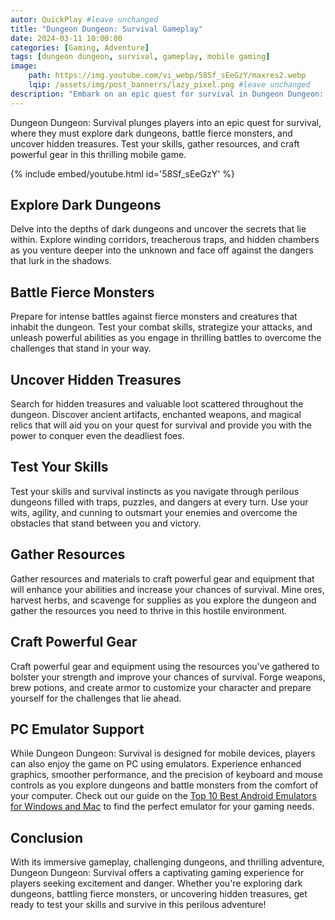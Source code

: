 ```yaml
---
autor: QuickPlay #leave unchanged
title: "Dungeon Dungeon: Survival Gameplay"
date: 2024-03-11 10:00:00
categories: [Gaming, Adventure]
tags: [dungeon dungeon, survival, gameplay, mobile gaming]
image: 
    path: https://img.youtube.com/vi_webp/58Sf_sEeGzY/maxres2.webp 
    lqip: /assets/img/post_bannerrs/lazy_pixel.png #leave unchanged
description: "Embark on an epic quest for survival in Dungeon Dungeon: Survival, a thrilling mobile game that challenges players to explore dark dungeons, battle fierce monsters, and uncover hidden treasures. Test your skills, gather resources, and craft powerful gear as you strive to conquer the depths of the dungeon and emerge victorious. Discover its immersive gameplay, challenging dungeons, and how to survive in this perilous adventure."
---
```


Dungeon Dungeon: Survival plunges players into an epic quest for survival, where they must explore dark dungeons, battle fierce monsters, and uncover hidden treasures. Test your skills, gather resources, and craft powerful gear in this thrilling mobile game.

{% include embed/youtube.html id='58Sf_sEeGzY' %}

## Explore Dark Dungeons
Delve into the depths of dark dungeons and uncover the secrets that lie within. Explore winding corridors, treacherous traps, and hidden chambers as you venture deeper into the unknown and face off against the dangers that lurk in the shadows.

## Battle Fierce Monsters
Prepare for intense battles against fierce monsters and creatures that inhabit the dungeon. Test your combat skills, strategize your attacks, and unleash powerful abilities as you engage in thrilling battles to overcome the challenges that stand in your way.

## Uncover Hidden Treasures
Search for hidden treasures and valuable loot scattered throughout the dungeon. Discover ancient artifacts, enchanted weapons, and magical relics that will aid you on your quest for survival and provide you with the power to conquer even the deadliest foes.

## Test Your Skills
Test your skills and survival instincts as you navigate through perilous dungeons filled with traps, puzzles, and dangers at every turn. Use your wits, agility, and cunning to outsmart your enemies and overcome the obstacles that stand between you and victory.

## Gather Resources
Gather resources and materials to craft powerful gear and equipment that will enhance your abilities and increase your chances of survival. Mine ores, harvest herbs, and scavenge for supplies as you explore the dungeon and gather the resources you need to thrive in this hostile environment.

## Craft Powerful Gear
Craft powerful gear and equipment using the resources you've gathered to bolster your strength and improve your chances of survival. Forge weapons, brew potions, and create armor to customize your character and prepare yourself for the challenges that lie ahead.

## PC Emulator Support
While Dungeon Dungeon: Survival is designed for mobile devices, players can also enjoy the game on PC using emulators. Experience enhanced graphics, smoother performance, and the precision of keyboard and mouse controls as you explore dungeons and battle monsters from the comfort of your computer. Check out our guide on the [Top 10 Best Android Emulators for Windows and Mac](https://quickplaymobile.github.io/posts/Top-10-Best-Android-Emulators-for-Windows-and-Mac/) to find the perfect emulator for your gaming needs.

## Conclusion
With its immersive gameplay, challenging dungeons, and thrilling adventure, Dungeon Dungeon: Survival offers a captivating gaming experience for players seeking excitement and danger. Whether you're exploring dark dungeons, battling fierce monsters, or uncovering hidden treasures, get ready to test your skills and survive in this perilous adventure!

